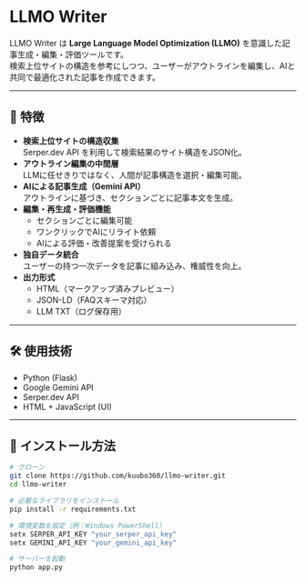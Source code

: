 # LLMO Writer

LLMO Writer は **Large Language Model Optimization (LLMO)** を意識した記事生成・編集・評価ツールです。  
検索上位サイトの構造を参考にしつつ、ユーザーがアウトラインを編集し、AIと共同で最適化された記事を作成できます。  

---

## 🚀 特徴
- **検索上位サイトの構造収集**  
  Serper.dev API を利用して検索結果のサイト構造をJSON化。  
- **アウトライン編集の中間層**  
  LLMに任せきりではなく、人間が記事構造を選択・編集可能。  
- **AIによる記事生成（Gemini API）**  
  アウトラインに基づき、セクションごとに記事本文を生成。  
- **編集・再生成・評価機能**  
  - セクションごとに編集可能  
  - ワンクリックでAIにリライト依頼  
  - AIによる評価・改善提案を受けられる  
- **独自データ統合**  
  ユーザーの持つ一次データを記事に組み込み、権威性を向上。  
- **出力形式**  
  - HTML（マークアップ済みプレビュー）  
  - JSON-LD（FAQスキーマ対応）  
  - LLM TXT（ログ保存用）  

---

## 🛠️ 使用技術
- Python (Flask)  
- Google Gemini API  
- Serper.dev API  
- HTML + JavaScript (UI)  

---

## 📂 インストール方法
```bash
# クローン
git clone https://github.com/kuubo360/llmo-writer.git
cd llmo-writer

# 必要なライブラリをインストール
pip install -r requirements.txt

# 環境変数を設定（例：Windows PowerShell）
setx SERPER_API_KEY "your_serper_api_key"
setx GEMINI_API_KEY "your_gemini_api_key"

# サーバーを起動
python app.py
